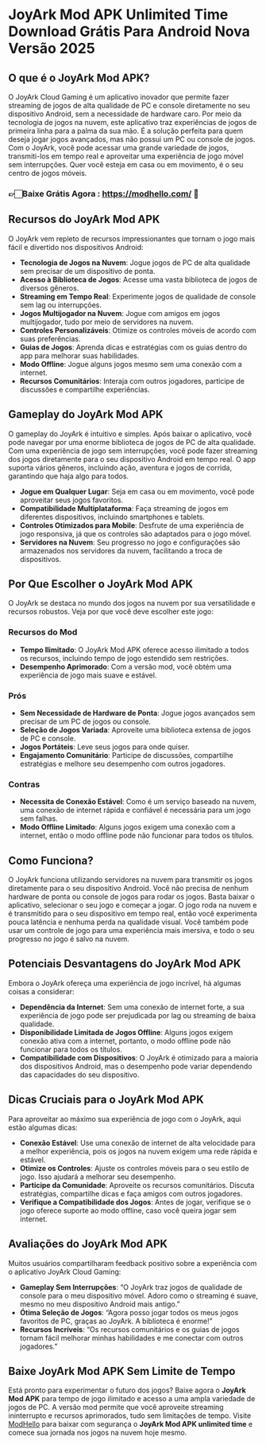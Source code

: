 # JoyArk Mod APK Unlimited Time Download Grátis Para Android Nova Versão 2025

## O que é o JoyArk Mod APK?

O JoyArk Cloud Gaming é um aplicativo inovador que permite fazer streaming de jogos de alta qualidade de PC e console diretamente no seu dispositivo Android, sem a necessidade de hardware caro. Por meio da tecnologia de jogos na nuvem, este aplicativo traz experiências de jogos de primeira linha para a palma da sua mão. É a solução perfeita para quem deseja jogar jogos avançados, mas não possui um PC ou console de jogos. Com o JoyArk, você pode acessar uma grande variedade de jogos, transmiti-los em tempo real e aproveitar uma experiência de jogo móvel sem interrupções. Quer você esteja em casa ou em movimento, é o seu centro de jogos móveis.

### 👉🏻Baixe Grátis Agora : https://modhello.com/ 📲

## Recursos do JoyArk Mod APK

O JoyArk vem repleto de recursos impressionantes que tornam o jogo mais fácil e divertido nos dispositivos Android:

- **Tecnologia de Jogos na Nuvem**: Jogue jogos de PC de alta qualidade sem precisar de um dispositivo de ponta.
- **Acesso à Biblioteca de Jogos**: Acesse uma vasta biblioteca de jogos de diversos gêneros.
- **Streaming em Tempo Real**: Experimente jogos de qualidade de console sem lag ou interrupções.
- **Jogos Multijogador na Nuvem**: Jogue com amigos em jogos multijogador, tudo por meio de servidores na nuvem.
- **Controles Personalizáveis**: Otimize os controles móveis de acordo com suas preferências.
- **Guias de Jogos**: Aprenda dicas e estratégias com os guias dentro do app para melhorar suas habilidades.
- **Modo Offline**: Jogue alguns jogos mesmo sem uma conexão com a internet.
- **Recursos Comunitários**: Interaja com outros jogadores, participe de discussões e compartilhe experiências.

## Gameplay do JoyArk Mod APK

O gameplay do JoyArk é intuitivo e simples. Após baixar o aplicativo, você pode navegar por uma enorme biblioteca de jogos de PC de alta qualidade. Com uma experiência de jogo sem interrupções, você pode fazer streaming dos jogos diretamente para o seu dispositivo Android em tempo real. O app suporta vários gêneros, incluindo ação, aventura e jogos de corrida, garantindo que haja algo para todos.

- **Jogue em Qualquer Lugar**: Seja em casa ou em movimento, você pode aproveitar seus jogos favoritos.
- **Compatibilidade Multiplataforma**: Faça streaming de jogos em diferentes dispositivos, incluindo smartphones e tablets.
- **Controles Otimizados para Mobile**: Desfrute de uma experiência de jogo responsiva, já que os controles são adaptados para o jogo móvel.
- **Servidores na Nuvem**: Seu progresso no jogo e configurações são armazenados nos servidores da nuvem, facilitando a troca de dispositivos.

## Por Que Escolher o JoyArk Mod APK

O JoyArk se destaca no mundo dos jogos na nuvem por sua versatilidade e recursos robustos. Veja por que você deve escolher este jogo:

### Recursos do Mod
- **Tempo Ilimitado**: O JoyArk Mod APK oferece acesso ilimitado a todos os recursos, incluindo tempo de jogo estendido sem restrições.
- **Desempenho Aprimorado**: Com a versão mod, você obtém uma experiência de jogo mais suave e estável.

### Prós
- **Sem Necessidade de Hardware de Ponta**: Jogue jogos avançados sem precisar de um PC de jogos ou console.
- **Seleção de Jogos Variada**: Aproveite uma biblioteca extensa de jogos de PC e console.
- **Jogos Portáteis**: Leve seus jogos para onde quiser.
- **Engajamento Comunitário**: Participe de discussões, compartilhe estratégias e melhore seu desempenho com outros jogadores.

### Contras
- **Necessita de Conexão Estável**: Como é um serviço baseado na nuvem, uma conexão de internet rápida e confiável é necessária para um jogo sem falhas.
- **Modo Offline Limitado**: Alguns jogos exigem uma conexão com a internet, então o modo offline pode não funcionar para todos os títulos.

## Como Funciona?

O JoyArk funciona utilizando servidores na nuvem para transmitir os jogos diretamente para o seu dispositivo Android. Você não precisa de nenhum hardware de ponta ou console de jogos para rodar os jogos. Basta baixar o aplicativo, selecionar o seu jogo e começar a jogar. O jogo roda na nuvem e é transmitido para o seu dispositivo em tempo real, então você experimenta pouca latência e nenhuma perda na qualidade visual. Você também pode usar um controle de jogo para uma experiência mais imersiva, e todo o seu progresso no jogo é salvo na nuvem.

## Potenciais Desvantagens do JoyArk Mod APK

Embora o JoyArk ofereça uma experiência de jogo incrível, há algumas coisas a considerar:

- **Dependência da Internet**: Sem uma conexão de internet forte, a sua experiência de jogo pode ser prejudicada por lag ou streaming de baixa qualidade.
- **Disponibilidade Limitada de Jogos Offline**: Alguns jogos exigem conexão ativa com a internet, portanto, o modo offline pode não funcionar para todos os títulos.
- **Compatibilidade com Dispositivos**: O JoyArk é otimizado para a maioria dos dispositivos Android, mas o desempenho pode variar dependendo das capacidades do seu dispositivo.

## Dicas Cruciais para o JoyArk Mod APK

Para aproveitar ao máximo sua experiência de jogo com o JoyArk, aqui estão algumas dicas:

- **Conexão Estável**: Use uma conexão de internet de alta velocidade para a melhor experiência, pois os jogos na nuvem exigem uma rede rápida e estável.
- **Otimize os Controles**: Ajuste os controles móveis para o seu estilo de jogo. Isso ajudará a melhorar seu desempenho.
- **Participe da Comunidade**: Aproveite os recursos comunitários. Discuta estratégias, compartilhe dicas e faça amigos com outros jogadores.
- **Verifique a Compatibilidade dos Jogos**: Antes de jogar, verifique se o jogo oferece suporte ao modo offline, caso você queira jogar sem internet.

## Avaliações do JoyArk Mod APK

Muitos usuários compartilharam feedback positivo sobre a experiência com o aplicativo JoyArk Cloud Gaming:

- **Gameplay Sem Interrupções**: “O JoyArk traz jogos de qualidade de console para o meu dispositivo móvel. Adoro como o streaming é suave, mesmo no meu dispositivo Android mais antigo.”
- **Ótima Seleção de Jogos**: “Agora posso jogar todos os meus jogos favoritos de PC, graças ao JoyArk. A biblioteca é enorme!”
- **Recursos Incríveis**: “Os recursos comunitários e os guias de jogos tornam fácil melhorar minhas habilidades e me conectar com outros jogadores.”

## Baixe JoyArk Mod APK Sem Limite de Tempo

Está pronto para experimentar o futuro dos jogos? Baixe agora o **JoyArk Mod APK** para tempo de jogo ilimitado e acesso a uma ampla variedade de jogos de PC. A versão mod permite que você aproveite streaming ininterrupto e recursos aprimorados, tudo sem limitações de tempo. Visite [ModHello](https://getmodsapk.com/joyark-cloud-gaming-mod-apk/) para baixar com segurança o **JoyArk Mod APK unlimited time** e comece sua jornada nos jogos na nuvem hoje mesmo.
